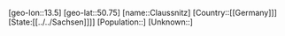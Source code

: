 ﻿---
location: [50.75,13.5]
type: City
tags:
- geo/City


SpocWebEntityId: 29621
isDeleted: false
confidential: public

---
[geo-lon::13.5]
[geo-lat::50.75]
[name::Claussnitz]
[Country::[[Germany]]]
[State:[[../../Sachsen]]]]
[Population::]
[Unknown::]

